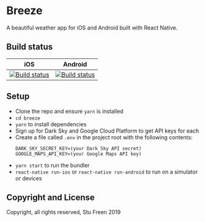# Breeze

A beautiful weather app for iOS and Android built with React Native.

## Build status

|    iOS   |      Android     |
|----------|:------------:|
| [![Build status](https://build.appcenter.ms/v0.1/apps/764a44a5-545b-4842-b2f5-0d74196c6636/branches/master/badge)](https://appcenter.ms) | [![Build status](https://build.appcenter.ms/v0.1/apps/dcc19017-676b-4f9d-a909-9159075c5d60/branches/master/badge)](https://appcenter.ms) |

## Setup

* Clone the repo and ensure `yarn` is installed
* `cd breeze`
* `yarn` to install dependencies
* Sign up for Dark Sky and Google Cloud Platform to get API keys for each
* Create a file called `.env` in the project root with the following contents:
  ```
  DARK_SKY_SECRET_KEY=(your Dark Sky API secret)
  GOOGLE_MAPS_API_KEY=(your Google Maps API key)
  ```
* `yarn start` to run the bundler
* `react-native run-ios` or `react-native run-android` to run on a simulator or devices

## Copyright and License

Copyright, all rights reserved, Stu Freen 2019